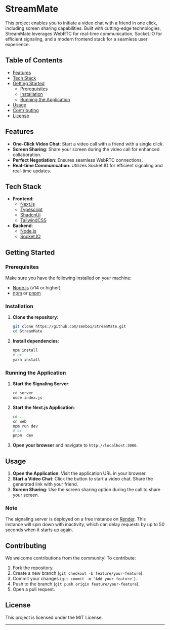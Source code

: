 # StreamMate

This project enables you to initiate a video chat with a friend in one click, including screen sharing capabilities. Built with cutting-edge technologies, StreamMate leverages WebRTC for real-time communication, Socket.IO for efficient signaling, and a modern frontend stack for a seamless user experience.

## Table of Contents

- [Features](#features)
- [Tech Stack](#tech-stack)
- [Getting Started](#getting-started)
  - [Prerequisites](#prerequisites)
  - [Installation](#installation)
  - [Running the Application](#running-the-application)
- [Usage](#usage)
- [Contributing](#contributing)
- [License](#license)

## Features

- **One-Click Video Chat**: Start a video call with a friend with a single click.
- **Screen Sharing**: Share your screen during the video call for enhanced collaboration.
- **Perfect Negotiation**: Ensures seamless WebRTC connections.
- **Real-time Communication**: Utilizes Socket.IO for efficient signaling and real-time updates.

## Tech Stack

- **Frontend**:
  - [Next.js](https://nextjs.org/)
  - [Typescript](https://www.typescriptlang.org/)
  - [ShadcnUi](https://shadcn-ui.com/)
  - [TailwindCSS](https://tailwindcss.com/)
- **Backend**:
  - [Node.js](https://nodejs.org/)
  - [Socket.IO](https://socket.io/)

## Getting Started

### Prerequisites

Make sure you have the following installed on your machine:

- [Node.js](https://nodejs.org/) (v14 or higher)
- [npm](https://www.npmjs.com/) or [pnpm](https://pnpm.io/installation)

### Installation

1. **Clone the repository**:
    ```bash
    git clone https://github.com/senbo1/StreamMate.git
    cd StreamMate
    ```

2. **Install dependencies**:
    ```bash
    npm install
    # or
    yarn install
    ```

### Running the Application

1. **Start the Signaling Server**:
    ```bash
    cd server
    node index.js
    ```

2. **Start the Next.js Application**:
    ```bash
    cd ..
    cn web 
    npm run dev
    # or
    pnpm  dev
    ```

3. **Open your browser** and navigate to `http://localhost:3000`.


## Usage

1. **Open the Application**: Visit the application URL in your browser.
2. **Start a Video Chat**: Click the button to start a video chat. Share the generated link with your friend.
3. **Screen Sharing**: Use the screen sharing option during the call to share your screen.

### Note

The signaling server is deployed on a free instance on [Render](https://render.com/). This instance will spin down with inactivity, which can delay requests by up to 50 seconds when it starts up again.

## Contributing

We welcome contributions from the community! To contribute:

1. Fork the repository.
2. Create a new branch (`git checkout -b feature/your-feature`).
3. Commit your changes (`git commit -m 'Add your feature'`).
4. Push to the branch (`git push origin feature/your-feature`).
5. Open a pull request.

## License

This project is licensed under the MIT License.

---
